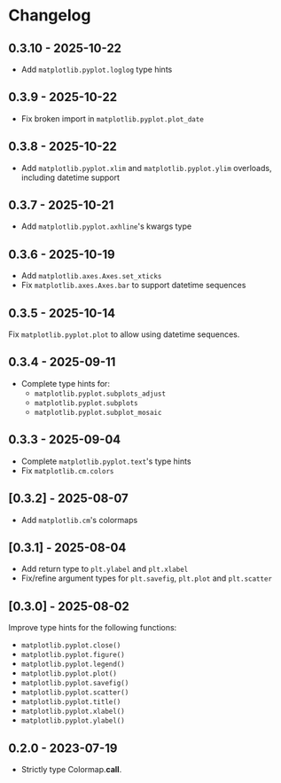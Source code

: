 # Changelog

## 0.3.10 - 2025-10-22

- Add `matplotlib.pyplot.loglog` type hints

## 0.3.9 - 2025-10-22

- Fix broken import in `matplotlib.pyplot.plot_date`

## 0.3.8 - 2025-10-22

- Add `matplotlib.pyplot.xlim` and `matplotlib.pyplot.ylim` overloads, including datetime support

## 0.3.7 - 2025-10-21

- Add `matplotlib.pyplot.axhline`'s kwargs type

## 0.3.6 - 2025-10-19

- Add `matplotlib.axes.Axes.set_xticks`
- Fix `matplotlib.axes.Axes.bar` to support datetime sequences

## 0.3.5 - 2025-10-14

Fix `matplotlib.pyplot.plot` to allow using datetime sequences.

## 0.3.4 - 2025-09-11

- Complete type hints for:
  - `matplotlib.pyplot.subplots_adjust`
  - `matplotlib.pyplot.subplots`
  - `matplotlib.pyplot.subplot_mosaic`

## 0.3.3 - 2025-09-04

- Complete `matplotlib.pyplot.text`'s type hints
- Fix `matplotlib.cm.colors`

## [0.3.2] - 2025-08-07

- Add `matplotlib.cm`'s colormaps

## [0.3.1] - 2025-08-04

- Add return type to `plt.ylabel` and `plt.xlabel`
- Fix/refine argument types for `plt.savefig`, `plt.plot` and `plt.scatter`

## [0.3.0] - 2025-08-02

Improve type hints for the following functions:

- `matplotlib.pyplot.close()`
- `matplotlib.pyplot.figure()`
- `matplotlib.pyplot.legend()`
- `matplotlib.pyplot.plot()`
- `matplotlib.pyplot.savefig()`
- `matplotlib.pyplot.scatter()`
- `matplotlib.pyplot.title()`
- `matplotlib.pyplot.xlabel()`
- `matplotlib.pyplot.ylabel()`

## 0.2.0 - 2023-07-19

- Strictly type Colormap.**call**.
